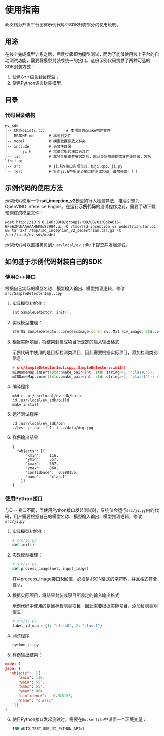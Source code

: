 # 使用指南

此文档为开发平台竞赛示例代码中SDK封装部分的使用说明。

## 用途

在线上完成模型训练之后，后续步骤即为模型测试，而为了能够使用线上平台的自动测试功能，需要将模型封装成统一的接口。这份示例代码提供了两种可选的SDK封装方式：

1. 使用C++语言封装模型；
2. 使用Python语言封装模型。

## 目录

### 代码目录结构

```shell
ev_sdk
|-- CMakeLists.txt          # 本项目的cmake构建文件
|-- README.md       # 本说明文件
|-- model           # 模型数据存放文件夹
|-- include         # 头文件目录
|   `-- ji.h        # 需要实现的接口头文件
|-- lib             # 本项目编译并安装之后，默认会将依赖的库放在该目录，包括libji.so
|-- src             # ji.h的接口实现代码，如ji.cpp、ji.py
`-- test            # 针对ji.h中所定义接口的测试代码，请勿修改！！！
```
## 示例代码的使用方法

示例代码使用一个**ssd_inception_v2**模型的行人检测算法，推理引擎为OpenVINO Inference Engine。在运行**示例代码**的测试程序之前，需要手动下载预训练的模型文件：

```shell
wget http://10.9.0.146:8888/group1/M00/00/01/CgkA616-GFeEZMcNAAAAAHEKBs82984.gz -O /tmp/ssd_inception_v2_pedestrian.tar.gz && tar zxf /tmp/ssd_inception_v2_pedestrian.tar.gz -C /usr/local/ev_sdk/model
```

示例代码可以直接拷贝到`/usr/local/ev_sdk/`下提交并发起测试。

## 如何基于示例代码封装自己的SDK

### 使用C++接口

根据自己实际的模型名称、模型输入输出、模型推理逻辑，修改`src/SampleDetectorImpl.cpp`

1. 实现模型初始化：

   ```c++
   int SampleDetector::init();
   ```

2. 实现模型推理：

   ```c++
   STATUS SampleDetector::processImage(const cv::Mat &cv_image, std::vector<Object> &result);
   ```

3. 根据实际项目，将结果封装成项目所规定的输入输出格式

   示例代码中使用的是目标检测类项目，因此需要根据实际项目，添加检测类别信息：

   ```c++
   # src/SampleDetectorImpl.cpp, SampleDetector::init()
   mIDNameMap.insert(std::make_pair<int, std::string>(1, "class0"));	// id 1, 类别名称 class0
   mIDNameMap.insert(std::make_pair<int, std::string>(2, "class1")); // id 2, 类别名称 class1
   ```

4. 编译程序

   ```shell
   mkdir -p /usr/local/ev_sdk/build
   cd /usr/local/ev_sdk/build
   make install
   ```

5. 运行测试程序

   ```shell
   cd /usr/local/ev_sdk/bin
   ./test-ji-api -f 1 -i ../data/dog.jpg
   ```

6. 样例输出结果

   ```shell
   {
     "objects":	[{
         "xmin":	116,
         "ymin":	557,
         "xmax":	557,
         "ymax":	860,
         "confidence":	0.988156,
         "name":	"class1"
       }]
   }
   ```

### 使用Python接口

与C++接口不同，当使用Python接口发起测试时，系统仅会运行`src/ji.py`内的代码，用户需要根据自己的模型名称、模型输入输出、模型推理逻辑，修改`src/ji.py`

1. 实现模型初始化：

   ```python
   # src/ji.py
   def init()
   ```

2. 实现模型推理：

   ```python
   # src/ji.py
   def process_image(net, input_image)
   ```
   其中process_image接口返回值，必须是JSON格式的字符串，并且格式符合要求。

3. 根据实际项目，将结果封装成项目所规定的输入输出格式

   示例代码中使用的是目标检测类项目，因此需要根据实际项目，添加检测类别信息：

   ```python
   # src/ji.py
   label_id_map = {1: "class0", 2: "class1"}
   ```
   
4. 测试程序

   ```shell
   python ji.py
   ```

5. 样例输出结果：

  ```json
  code: 0
  json: {
    "objects":	[{
        "xmin":	116,
        "ymin":	557,
        "xmax":	557,
        "ymax":	860,
        "confidence":	0.988156,
        "name":	"class1"
      }]
  }
  ```

6. 使用Python接口发起测试时，需要在`Dockerfile`中设置一个环境变量：

   ```dockerfile
   ENV AUTO_TEST_USE_JI_PYTHON_API=1
   ```